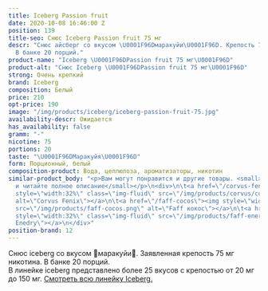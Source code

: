 ```yaml
---
title: Iceberg Passion fruit
date: 2020-10-08 16:46:00 Z
position: 139
title-seo: Снюс Iceberg Passion fruit 75 мг
descr: "Снюс айсберг со вкусом \U0001F96Dмаракуйи\U0001F96D. Крепость 75 мг никотина.
  В банке 20 порций."
product-name: "Iceberg \U0001F96DPassion fruit 75 мг\U0001F96D"
product-alt: "Снюс Iceberg \U0001F96DPassion fruit 75 мг\U0001F96D"
strong: Очень крепкий
brand: Iceberg
composition: Белый
price: 210
opt-price: 190
image: "/img/products/iceberg/iceberg-passion-fruit-75.jpg"
availability-descr: Ожидается
has_availability: false
gramm: "-"
nicotine: 75
portions: 20
taste: "\U0001F96DМаракуйя\U0001F96D"
form: Порционный, белый
composition-product: Вода, целлюлоза, ароматизаторы, никотин
similar-product_body: "<p>Вам могут понравится и другие товары. <small>Жмите на картинки
  и читайте полное описание</small></p>\n<div>\n\t<a href=\"/corvus-fenix-barberry\"><img
  style=\"width:32%\" class=\"img-fluid\" src=\"/img/products/corvus/corvus-fenix.png\"
  alt=\"Corvus Fenix\"></a>\n\t<a href=\"/faff-cocos\"><img style=\"width:32%\" class=\"img-fluid\"
  src=\"/img/products/faff-cocos.png\" alt=\"Faff кокос\"></a>\n\t<a href=\"/faff-snus-energy\"><img
  style=\"width:32%\" class=\"img-fluid\" src=\"/img/products/faff-energy.png\" alt=\"Faff
  Enedry\"></a>\n</div>"
position-brand: 12
---
```


Снюс iceberg со вкусом 🥭маракуйи🥭. Заявленная крепость 75 мг никотина. В банке 20 порций.<br> 
В линейке iceberg представлено более 25 вкусов с крепостью от 20 мг до 150 мг. <a href="/iceberg">Смотреть всю линейку Iceberg.</a>
